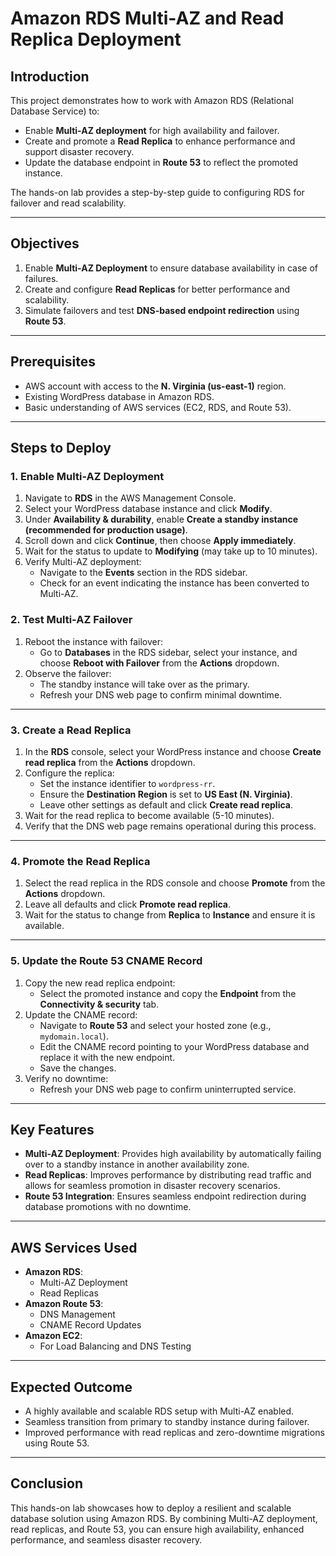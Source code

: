 

# **Amazon RDS Multi-AZ and Read Replica Deployment**

## **Introduction**
This project demonstrates how to work with Amazon RDS (Relational Database Service) to:
- Enable **Multi-AZ deployment** for high availability and failover.
- Create and promote a **Read Replica** to enhance performance and support disaster recovery.
- Update the database endpoint in **Route 53** to reflect the promoted instance.

The hands-on lab provides a step-by-step guide to configuring RDS for failover and read scalability.

---

## **Objectives**
1. Enable **Multi-AZ Deployment** to ensure database availability in case of failures.
2. Create and configure **Read Replicas** for better performance and scalability.
3. Simulate failovers and test **DNS-based endpoint redirection** using **Route 53**.

---

## **Prerequisites**
- AWS account with access to the **N. Virginia (us-east-1)** region.
- Existing WordPress database in Amazon RDS.
- Basic understanding of AWS services (EC2, RDS, and Route 53).

---

## **Steps to Deploy**

### **1. Enable Multi-AZ Deployment**
1. Navigate to **RDS** in the AWS Management Console.
2. Select your WordPress database instance and click **Modify**.
3. Under **Availability & durability**, enable **Create a standby instance (recommended for production usage)**.
4. Scroll down and click **Continue**, then choose **Apply immediately**.
5. Wait for the status to update to **Modifying** (may take up to 10 minutes).
6. Verify Multi-AZ deployment:
   - Navigate to the **Events** section in the RDS sidebar.
   - Check for an event indicating the instance has been converted to Multi-AZ.

### **2. Test Multi-AZ Failover**
1. Reboot the instance with failover:
   - Go to **Databases** in the RDS sidebar, select your instance, and choose **Reboot with Failover** from the **Actions** dropdown.
2. Observe the failover:
   - The standby instance will take over as the primary.
   - Refresh your DNS web page to confirm minimal downtime.

---

### **3. Create a Read Replica**
1. In the **RDS** console, select your WordPress instance and choose **Create read replica** from the **Actions** dropdown.
2. Configure the replica:
   - Set the instance identifier to `wordpress-rr`.
   - Ensure the **Destination Region** is set to **US East (N. Virginia)**.
   - Leave other settings as default and click **Create read replica**.
3. Wait for the read replica to become available (5-10 minutes).
4. Verify that the DNS web page remains operational during this process.

---

### **4. Promote the Read Replica**
1. Select the read replica in the RDS console and choose **Promote** from the **Actions** dropdown.
2. Leave all defaults and click **Promote read replica**.
3. Wait for the status to change from **Replica** to **Instance** and ensure it is available.

---

### **5. Update the Route 53 CNAME Record**
1. Copy the new read replica endpoint:
   - Select the promoted instance and copy the **Endpoint** from the **Connectivity & security** tab.
2. Update the CNAME record:
   - Navigate to **Route 53** and select your hosted zone (e.g., `mydomain.local`).
   - Edit the CNAME record pointing to your WordPress database and replace it with the new endpoint.
   - Save the changes.
3. Verify no downtime:
   - Refresh your DNS web page to confirm uninterrupted service.

---

## **Key Features**
- **Multi-AZ Deployment**: Provides high availability by automatically failing over to a standby instance in another availability zone.
- **Read Replicas**: Improves performance by distributing read traffic and allows for seamless promotion in disaster recovery scenarios.
- **Route 53 Integration**: Ensures seamless endpoint redirection during database promotions with no downtime.

---

## **AWS Services Used**
- **Amazon RDS**:
  - Multi-AZ Deployment
  - Read Replicas
- **Amazon Route 53**:
  - DNS Management
  - CNAME Record Updates
- **Amazon EC2**:
  - For Load Balancing and DNS Testing

---

## **Expected Outcome**
- A highly available and scalable RDS setup with Multi-AZ enabled.
- Seamless transition from primary to standby instance during failover.
- Improved performance with read replicas and zero-downtime migrations using Route 53.

---


## **Conclusion**
This hands-on lab showcases how to deploy a resilient and scalable database solution using Amazon RDS. By combining Multi-AZ deployment, read replicas, and Route 53, you can ensure high availability, enhanced performance, and seamless disaster recovery.


